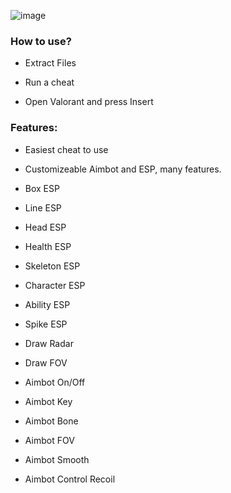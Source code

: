 ![image](https://user-images.githubusercontent.com/120808635/210271464-0d3d8709-1430-47a9-9464-19202553de58.png)

### How to use?

- Extract Files

- Run a cheat

- Open Valorant and press Insert
 
 ### Features:
 
- Easiest cheat to use
- Customizeable Aimbot and ESP, many features.

- Box ESP
- Line ESP
- Head ESP
- Health ESP

- Skeleton ESP
- Character ESP
- Ability ESP
- Spike ESP

- Draw Radar
- Draw FOV
- Aimbot On/Off
- Aimbot Key

- Aimbot Bone
- Aimbot FOV
- Aimbot Smooth
- Aimbot Control Recoil
